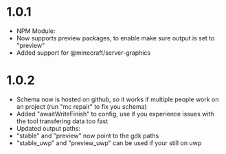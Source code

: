 # 1.0.1
- NPM Module:
- Now supports preview packages, to enable make sure output is set to "preview"
- Added support for @minecraft/server-graphics
# 1.0.2
- Schema now is hosted on github, so it works if multiple people work on an project (run "mc repair" to fix you schema)
- Added "awaitWriteFinish" to config, use if you experience issues with the tool transfering data too fast
- Updated output paths:
- "stable" and "preview" now point to the gdk paths
- "stable_uwp" and "preview_uwp" can be used if your still on uwp